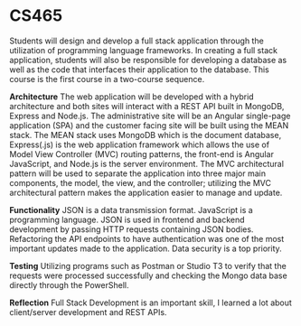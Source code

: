 # CS465

Students will design and develop a full stack application through the utilization of programming language frameworks. In creating a full stack application, students will also be responsible for developing a database as well as the code that interfaces their application to the database. This course is the first course in a two-course sequence.

**Architecture**
The web application will be developed with a hybrid architecture and both sites will interact with a REST API built in MongoDB, Express and Node.js. The administrative site will be an Angular single-page application (SPA) and the customer facing site will be built using the MEAN stack. The MEAN stack uses MongoDB which is the document database, Express(.js) is the web application framework which allows the use of Model View Controller (MVC) routing patterns, the front-end is Angular JavaScript, and Node.js is the server environment. The MVC architectural pattern will be used to separate the application into three major main components, the model, the view, and the controller; utilizing the MVC architectural pattern makes the application easier to manage and update. 

**Functionality** 
JSON is a data transmission format. JavaScript is a programming language. JSON is used in frontend and backend development by passing HTTP requests containing JSON bodies.
Refactoring the API endpoints to have authentication was one of the most important updates made to the application. Data security is a top priority. 

**Testing**
Utilizing programs such as Postman or Studio T3 to verify that the requests were processed successfully and checking the Mongo data base directly through the PowerShell. 

**Reflection** 
Full Stack Development is an important skill, I learned a lot about client/server development and  REST APIs.

 


